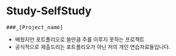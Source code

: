 ﻿# Study-SelfStudy
 <kbd>###_[Project_name]</kbd>
 - 배웠지만 포트폴리오로 쓸만큼 주를 이루지 못하는 프로젝트
 - 공식적으로 제출드리는 포트폴리오가 아닌 저의 개인 연습자료들입니다.

 


